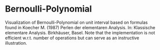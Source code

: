 # Bernoulli-Polynomial
Visualization of Bernoulli-Polynomial on unit interval based on formulas found in Koecher M. (1987) Perlen der elementaren Analysis. In: Klassische elementare Analysis. Birkhäuser, Basel.  Note that the implementation is not efficient w.r.t. number of operations but can serve as an instructive illustration.
